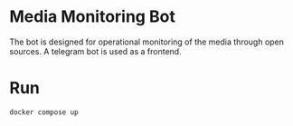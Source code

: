 # Media Monitoring Bot

The bot is designed for operational monitoring of the media through open sources.
A telegram bot is used as a frontend.

# Run

```bash
docker compose up
```
